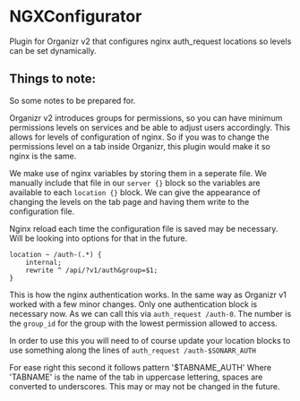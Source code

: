 # NGXConfigurator
Plugin for Organizr v2 that configures nginx auth_request locations so levels can be set dynamically.

## Things to note:
So some notes to be prepared for.

Organizr v2 introduces groups for permissions, so you can have minimum permissions levels on services and be able to adjust users accordingly. This allows for levels of configuration of nginx. So if you was to change the permissions level on a tab inside Organizr, this plugin would make it so nginx is the same.

We make use of nginx variables by storing them in a seperate file. We manually include that file in our `server {}` block so the variables are available to each `location {}` block. We can give the appearance of changing the levels on the tab page and having them write to the configuration file.

Nginx reload each time the configuration file is saved may be necessary. Will be looking into options for that in the future.


    location ~ /auth-(.*) {
        internal;
        rewrite ^ /api/?v1/auth&group=$1;
    }
    
This is how the nginx authentication works. In the same way as Organizr v1 worked with a few minor changes. Only one authentication block is necessary now. As we can call this via `auth_request /auth-0`. The number is the `group_id` for the group with the lowest permission allowed to access.

In order to use this you will need to of course update your location blocks to use something along the lines of `auth_request /auth-$SONARR_AUTH` 

For ease right this second it follows pattern '$TABNAME_AUTH' Where 'TABNAME' is the name of the tab in uppercase lettering, spaces are converted to underscores. This may or may not be changed in the future.

